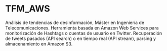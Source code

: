 # TFM_AWS
Análisis de tendencias de desinformación, Máster en Ingeniería de Telecomunicaciones. 
Herramienta basada en Amazon Web Services para monitorización de Hashtags o cuentas de usuario en Twitter.
Recuperación de tweets pasados (API search) o en tiempo real (API stream), parsing y almacenamiento en Amazon S3.
